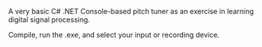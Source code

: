 A very basic C# .NET Console-based pitch tuner as an exercise in learning digital signal processing.

Compile, run the .exe, and select your input or recording device.